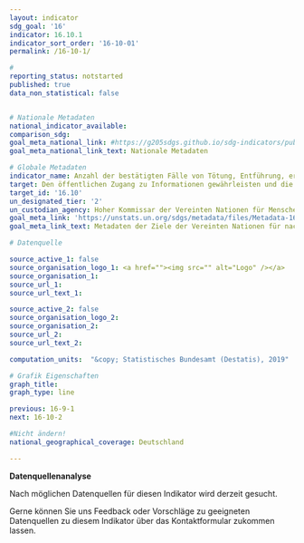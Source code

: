 ```yaml
---
layout: indicator
sdg_goal: '16'
indicator: 16.10.1
indicator_sort_order: '16-10-01'
permalink: /16-10-1/

#
reporting_status: notstarted
published: true
data_non_statistical: false


# Nationale Metadaten
national_indicator_available:
comparison_sdg:
goal_meta_national_link: #https://g205sdgs.github.io/sdg-indicators/public/MetaDe/16.10.1.pdf
goal_meta_national_link_text: Nationale Metadaten

# Globale Metadaten
indicator_name: Anzahl der bestätigten Fälle von Tötung, Entführung, erzwungenem Verschwinden, willkürlicher Inhaftierung und Folter von Journalisten, zugehörigem Medienpersonal, Gewerkschaftern und Menschenrechtsanwälten in den vergangenen 12 Monaten
target: Den öffentlichen Zugang zu Informationen gewährleisten und die Grundfreiheiten schützen, im Einklang mit den nationalen Rechtsvorschriften und völkerrechtlichen Übereinkünften
target_id: '16.10'
un_designated_tier: '2'
un_custodian_agency: Hoher Kommissar der Vereinten Nationen für Menschenrechte (OHCHR)
goal_meta_link: 'https://unstats.un.org/sdgs/metadata/files/Metadata-16-10-01.pdf'
goal_meta_link_text: Metadaten der Ziele der Vereinten Nationen für nachhaltige Entwicklung

# Datenquelle

source_active_1: false
source_organisation_logo_1: <a href=""><img src="" alt="Logo" /></a>
source_organisation_1:
source_url_1:
source_url_text_1:

source_active_2: false
source_organisation_logo_2:
source_organisation_2:
source_url_2:
source_url_text_2:

computation_units:  "&copy; Statistisches Bundesamt (Destatis), 2019"

# Grafik Eigenschaften
graph_title:
graph_type: line

previous: 16-9-1
next: 16-10-2

#Nicht ändern!
national_geographical_coverage: Deutschland

---
```

**Datenquellenanalyse**

Nach möglichen Datenquellen für diesen Indikator wird derzeit gesucht.

Gerne können Sie uns Feedback oder Vorschläge zu geeigneten Datenquellen zu diesem Indikator über das Kontaktformular zukommen lassen.
